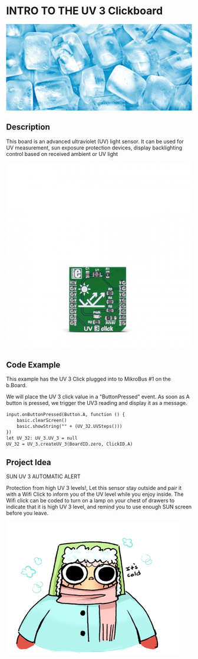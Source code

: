 # INTRO TO THE UV 3 Clickboard

![UV 3 Click](https://github.com/Brilliant-Labs/bboard-tutorials-v3/blob/master/uv3/ice.jpg?raw=true "UV 3 click")

## Description

This board is an advanced ultraviolet (UV) light sensor.  It can be used for UV measurement, sun exposure protection devices, display backlighting control based on received ambient or UV light

![UV 3 Click](https://github.com/Brilliant-Labs/bboard-tutorials-v3/blob/master/uv3/uv3-click.jpg?raw=true "UV 3 Click")

## Code Example

This example has the UV 3 Click plugged into to MikroBus #1 on the b.Board. 

We will place the UV 3 click value in a "ButtonPressed" event.  As soon as A button is pressed, we trigger the UV3 reading and display it as a message.

```blocks
input.onButtonPressed(Button.A, function () {
    basic.clearScreen()
    basic.showString("" + (UV_32.UVSteps()))
})
let UV_32: UV_3.UV_3 = null
UV_32 = UV_3.createUV_3(BoardID.zero, ClickID.A)
```

## Project Idea

SUN UV 3 AUTOMATIC ALERT

Protection from high UV 3 levels!, Let this sensor stay
outside and pair it with a Wifi Click to
inform you of the UV level while you
enjoy inside. The Wifi click
can be coded to turn on a lamp on your
chest of drawers to indicate that it is
high UV 3 level, and remind you to use 
enough SUN screen before you leave.


![Cold Gif](https://github.com/Brilliant-Labs/bboard-tutorials-v3/blob/master/uv3/cold.gif?raw=true "It's Cold!")